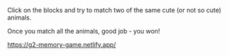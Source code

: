 Click on the blocks and try to match two of the same cute (or not so cute) animals.

Once you match all the animals, good job - you won!

https://g2-memory-game.netlify.app/
